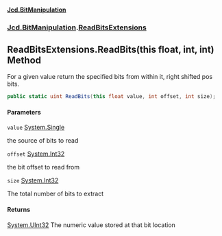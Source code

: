 #### [Jcd.BitManipulation](index.md 'index')

### [Jcd.BitManipulation](Jcd.BitManipulation.md 'Jcd.BitManipulation').[ReadBitsExtensions](Jcd.BitManipulation.ReadBitsExtensions.md 'Jcd.BitManipulation.ReadBitsExtensions')

## ReadBitsExtensions.ReadBits(this float, int, int) Method

For a given value return the specified bits from within it, right shifted pos bits.

```csharp
public static uint ReadBits(this float value, int offset, int size);
```

#### Parameters

<a name='Jcd.BitManipulation.ReadBitsExtensions.ReadBits(thisfloat,int,int).value'></a>

`value` [System.Single](https://docs.microsoft.com/en-us/dotnet/api/System.Single 'System.Single')

the source of bits to read

<a name='Jcd.BitManipulation.ReadBitsExtensions.ReadBits(thisfloat,int,int).offset'></a>

`offset` [System.Int32](https://docs.microsoft.com/en-us/dotnet/api/System.Int32 'System.Int32')

the bit offset to read from

<a name='Jcd.BitManipulation.ReadBitsExtensions.ReadBits(thisfloat,int,int).size'></a>

`size` [System.Int32](https://docs.microsoft.com/en-us/dotnet/api/System.Int32 'System.Int32')

The total number of bits to extract

#### Returns

[System.UInt32](https://docs.microsoft.com/en-us/dotnet/api/System.UInt32 'System.UInt32')
The numeric value stored at that bit location